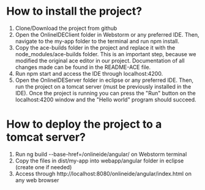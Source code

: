 # How to install the project?
1. Clone/Download the project from github
2. Open the OnlineIDEClient folder in Webstorm or any preferred IDE. Then, navigate to the my-app folder to the terminal
and run npm install. 
3. Copy the ace-builds folder in the project and replace it with the node_modules/ace-builds folder.
This is an important step, because we modified the original ace editor in our project.
Documentation of all changes made can be found in the README-ACE file.
4. Run npm start and access the IDE through localhost:4200.
5. Open the OnlineIDEServer folder in eclipse or any preferred IDE. Then, run the project on a tomcat server 
(must be previously installed in the IDE). 
Once the project is running you can press the "Run" button on the localhost:4200 window and the "Hello world" program should succeed.
# How to deploy the project to a tomcat server?
1. Run ng build --base-href=/onlineide/angular/ on Webstorm terminal
2. Copy the files in dist/my-app into webapp/angular folder in eclipse (create one if needed)
3. Access through http://localhost:8080/onlineide/angular/index.html on any web browser


